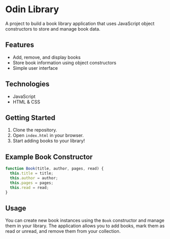 # Odin Library

A project to build a book library application that uses JavaScript object constructors to store and manage book data.

## Features

- Add, remove, and display books
- Store book information using object constructors
- Simple user interface

## Technologies

- JavaScript
- HTML & CSS

## Getting Started

1. Clone the repository.
2. Open `index.html` in your browser.
3. Start adding books to your library!

## Example Book Constructor

```js
function Book(title, author, pages, read) {
  this.title = title;
  this.author = author;
  this.pages = pages;
  this.read = read;
}
```

## Usage

You can create new book instances using the `Book` constructor and manage them in your library. The application allows you to add books, mark them as read or unread, and remove them from your collection.
